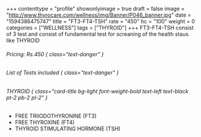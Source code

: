 +++
contenttype = "profile"
showonlyimage = true
draft = false
image = "http://www.thyrocare.com/wellness/img/Banner/P046_banner.jpg"
date = "1594386475747"
title = "FT3-FT4-TSH"
rate = "450"
hc = "100"
weight = 0
categories = ["WELLNESS"]
tags = ["THYROID"]
+++
FT3-FT4-TSH consist of 3 test and consist of fundamental test for screaning of the health staus like THYROID
<!--more-->
###### Pricing: Rs.450 { class="text-danger" }

###### List of Tests included { class="text-danger" }

###### THYROID { class="card-title bg-light font-weight-bold text-left text-black pt-2 pb-2 pl-2" } 
* FREE TRIIODOTHYRONINE (FT3)
* FREE THYROXINE (FT4)
* THYROID STIMULATING HORMONE (TSH)
